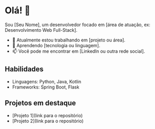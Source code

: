 
# Olá! 👋

Sou [Seu Nome], um desenvolvedor focado em [área de atuação, ex: Desenvolvimento Web Full-Stack].

- 🔭 Atualmente estou trabalhando em [projeto ou área].
- 🌱 Aprendendo [tecnologia ou linguagem].
- 📫 Você pode me encontrar em [LinkedIn ou outra rede social].

## Habilidades
- Linguagens: Python, Java, Kotlin
- Frameworks: Spring Boot, Flask

## Projetos em destaque
- [Projeto 1](link para o repositório)
- [Projeto 2](link para o repositório)

<!--
**ivanvilela/ivanvilela** is a ✨ _special_ ✨ repository because its `README.md` (this file) appears on your GitHub profile.

Here are some ideas to get you started:

- 🔭 I’m currently working on ...
- 🌱 I’m currently learning ...
- 👯 I’m looking to collaborate on ...
- 🤔 I’m looking for help with ...
- 💬 Ask me about ...
- 📫 How to reach me: ...
- 😄 Pronouns: ...
- ⚡ Fun fact: ...
-->
